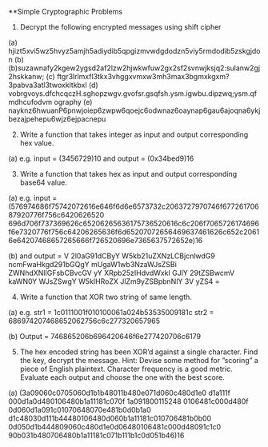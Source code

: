 **Simple Cryptographic Problems 

1.	Decrypt the following encrypted messages using shift cipher 

(a)	hjizt5xvi5wz5hvyz5amjh5adiydib5qpgizmvwdgdodzn5viy5rmdodib5zskgjdon 
(b)	(b)suzawnafy2kgew2ygsd2af2lzw2hjwkwfuw2gx2sf2svnwjksjq2:sulanw2gj2hskkanw; 
(c)	ftgr3lrlmxfl3tkx3vhggxvmxw3mh3max3bgmxkgxm?3pabva3atl3twoxkltkbxl
(d)	vobrgvoys.dfchcqczH.sghopzwgv.gvofsr.gsqfsh.ysm.igwbu.dipzwq;ysm.qfmdhcufodvm 
ography
(e)	nayknz6hwuanP6pnwjoiep6zwpw6qoejc6odwnaz6oaynap6gau6ajoqna6ykjbezajpehepu6wjz6ejpacnepu 

2.	Write a function that takes integer as input and output corresponding hex value. 

(a) e.g. input = (3456729)10 and output = (0x34bed9)16 

3.	Write a function that takes hex as input and output corresponding base64 value. 

(a)	e.g. input = (576974686f75742072616e646f6d6e6573732c2063727970746f67726170687920776f756c6420626520
696d706f737369626c65206265636175736520616c6c206f7065726174696f6e7320776f756c64206265636f6d65207072656469637461626c652c20616e64207468657265666f726520696e7365637572652e)16 

(b)	and output = V 2l0aG91dCByY W5kb21uZXNzLCBjcnlwdG9 ncmFwaHkgd291bGQgY mUgaW1wb3NzaWJsZSBi ZWNhdXNlIGFsbCBvcGV yY      XRpb25zIHdvdWxkI GJlY 29tZSBwcmV kaWN0Y WJsZSwgY W5kIHRoZX JlZm9yZSBpbnNlY 3V yZS4 = 

4.	Write a function that XOR two string of same length. 

(a)	e.g. str1 = 1c0111001f010100061a024b53535009181c 
	 str2 = 686974207468652062756c6c277320657965

(b)	Output = 746865206b696420646f6e277420706c6179 

5.	The hex encoded string has been XOR’d against a single character. Find the key, decrypt the message. Hint: Devise some method for ”scoring” a piece of English plaintext. Character frequency is a good metric. Evaluate each output and choose the one with the best score. 

(a) (3a09060c0705060d1b1b48011b480e071d060c480d1e0 d1a111f 000d1a0d480106480b1a11181c070f 1a091800115248 0106481c000d480f 0d060d1a091c01070648070e481b0d0b1a0 d1c48030d111b44480106480d060b1a11181c010706481b0b00 0d050d1b444809060c480d1e0d06480106481c000d48091c1c0 90b031b480706480b1a11181c071b111b1c0d051b46)16 
